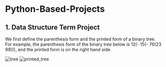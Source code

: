 # Python-Based-Projects

## 1. Data Structure Term Project

We first define the parenthesis form and the printed form of a binary tree. For example, the parenthesis form of the binary tree below is 12(- 15(- 76(23 99))), and the printed form is on the right hand side.

![tree](https://user-images.githubusercontent.com/55181957/98544223-a6160380-22ce-11eb-971a-e24c0f5e7a34.png)  ![printed_tree](https://user-images.githubusercontent.com/55181957/98542626-2c7d1600-22cc-11eb-8000-d63264e14267.png) 

